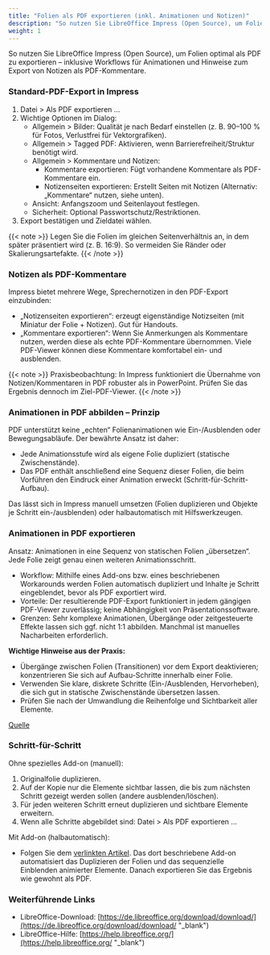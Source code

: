 ```yaml
---
title: "Folien als PDF exportieren (inkl. Animationen und Notizen)"
description: "So nutzen Sie LibreOffice Impress (Open Source), um Folien optimal als PDF zu exportieren – inklusive Workflows für Animationen und Hinweise zum Export von Notizen als PDF-Kommentare."
weight: 1
---
```


So nutzen Sie LibreOffice Impress (Open Source), um Folien optimal als PDF zu exportieren – inklusive Workflows für Animationen und Hinweise zum Export von Notizen als PDF-Kommentare.

### Standard-PDF-Export in Impress
1. Datei > Als PDF exportieren …
2. Wichtige Optionen im Dialog:
   - Allgemein > Bilder: Qualität je nach Bedarf einstellen (z. B. 90–100 % für Fotos, Verlustfrei für Vektorgrafiken).
   - Allgemein > Tagged PDF: Aktivieren, wenn Barrierefreiheit/Struktur benötigt wird.
   - Allgemein > Kommentare und Notizen:
     - Kommentare exportieren: Fügt vorhandene Kommentare als PDF-Kommentare ein.
     - Notizenseiten exportieren: Erstellt Seiten mit Notizen (Alternativ: „Kommentare“ nutzen, siehe unten).
   - Ansicht: Anfangszoom und Seitenlayout festlegen.
   - Sicherheit: Optional Passwortschutz/Restriktionen.
3. Export bestätigen und Zieldatei wählen.

{{< note >}}
Legen Sie die Folien im gleichen Seitenverhältnis an, in dem später präsentiert wird (z. B. 16:9). So vermeiden Sie Ränder oder Skalierungsartefakte.
{{< /note >}}

### Notizen als PDF-Kommentare
Impress bietet mehrere Wege, Sprechernotizen in den PDF-Export einzubinden:
- „Notizenseiten exportieren“: erzeugt eigenständige Notizseiten (mit Miniatur der Folie + Notizen). Gut für Handouts.
- „Kommentare exportieren“: Wenn Sie Anmerkungen als Kommentare nutzen, werden diese als echte PDF-Kommentare übernommen. Viele PDF-Viewer können diese Kommentare komfortabel ein- und ausblenden.

{{< note >}}
Praxisbeobachtung: In Impress funktioniert die Übernahme von Notizen/Kommentaren in PDF robuster als in PowerPoint. Prüfen Sie das Ergebnis dennoch im Ziel-PDF-Viewer.
{{< /note >}}

### Animationen in PDF abbilden – Prinzip
PDF unterstützt keine „echten“ Folienanimationen wie Ein-/Ausblenden oder Bewegungsabläufe. Der bewährte Ansatz ist daher:
- Jede Animationsstufe wird als eigene Folie dupliziert (statische Zwischenstände).
- Das PDF enthält anschließend eine Sequenz dieser Folien, die beim Vorführen den Eindruck einer Animation erweckt (Schritt-für-Schritt-Aufbau).

Das lässt sich in Impress manuell umsetzen (Folien duplizieren und Objekte je Schritt ein-/ausblenden) oder halbautomatisch mit Hilfswerkzeugen.

### Animationen in PDF exportieren
Ansatz: Animationen in eine Sequenz von statischen Folien „übersetzen“. Jede Folie zeigt genau einen weiteren Animationsschritt.

- Workflow: Mithilfe eines Add-ons bzw. eines beschriebenen Workarounds werden Folien automatisch dupliziert und Inhalte je Schritt eingeblendet, bevor als PDF exportiert wird.
- Vorteile: Der resultierende PDF-Export funktioniert in jedem gängigen PDF-Viewer zuverlässig; keine Abhängigkeit von Präsentationssoftware.
- Grenzen: Sehr komplexe Animationen, Übergänge oder zeitgesteuerte Effekte lassen sich ggf. nicht 1:1 abbilden. Manchmal ist manuelles Nacharbeiten erforderlich.

**Wichtige Hinweise aus der Praxis:**
- Übergänge zwischen Folien (Transitionen) vor dem Export deaktivieren; konzentrieren Sie sich auf Aufbau-Schritte innerhalb einer Folie.
- Verwenden Sie klare, diskrete Schritte (Ein-/Ausblenden, Hervorheben), die sich gut in statische Zwischenstände übersetzen lassen.
- Prüfen Sie nach der Umwandlung die Reihenfolge und Sichtbarkeit aller Elemente.

[Quelle](https://codeyarns.com/tech/2013-05-01-how-to-export-animated-slides-to-pdf-in-libreoffice-impress.html#gsc.tab=0 "_blank")

### Schritt-für-Schritt
Ohne spezielles Add-on (manuell):
1. Originalfolie duplizieren.
2. Auf der Kopie nur die Elemente sichtbar lassen, die bis zum nächsten Schritt gezeigt werden sollen (andere ausblenden/löschen).
3. Für jeden weiteren Schritt erneut duplizieren und sichtbare Elemente erweitern.
4. Wenn alle Schritte abgebildet sind: Datei > Als PDF exportieren ...

Mit Add-on (halbautomatisch):
- Folgen Sie dem [verlinkten Artikel](https://codeyarns.com/tech/2013-05-01-how-to-export-animated-slides-to-pdf-in-libreoffice-impress.html#gsc.tab=0 "_blank"). Das dort beschriebene Add-on automatisiert das Duplizieren der Folien und das sequenzielle Einblenden animierter Elemente. Danach exportieren Sie das Ergebnis wie gewohnt als PDF.

### Weiterführende Links
- LibreOffice-Download: [https://de.libreoffice.org/download/download/](https://de.libreoffice.org/download/download/ "_blank")
- LibreOffice-Hilfe: [https://help.libreoffice.org/](https://help.libreoffice.org/ "_blank")
